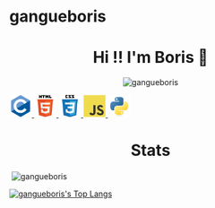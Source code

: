 
# gangueboris
<h1 align="center">Hi !! I'm Boris 👋</h1>
<p align="center"><img src="https://komarev.com/ghpvc/?username=gangueboris&label=Profile%20views&color=0e75b6&style=flat" alt="gangueboris"/></p>

<a href="https://www.cprogramming.com/" target="_blank" rel="noreferrer"> <img src="https://raw.githubusercontent.com/devicons/devicon/master/icons/c/c-original.svg" alt="c" width="40" height="40"/> </a>
<a href="https://www.w3.org/html/" target="_blank" rel="noreferrer"> <img src="https://raw.githubusercontent.com/devicons/devicon/master/icons/html5/html5-original-wordmark.svg" alt="html5" width="40" height="40"/> </a>
<a href="https://www.w3schools.com/css/" target="_blank" rel="noreferrer"> <img src="https://raw.githubusercontent.com/devicons/devicon/master/icons/css3/css3-original-wordmark.svg" alt="css3" width="40" height="40"/> </a>
<a href="https://developer.mozilla.org/en-US/docs/Web/JavaScript" target="_blank" rel="noreferrer"> <img src="https://raw.githubusercontent.com/devicons/devicon/master/icons/javascript/javascript-original.svg" alt="javascript" width="40" height="40"/> </a>
<a href="https://www.python.org" target="_blank" rel="noreferrer"> <img src="https://raw.githubusercontent.com/devicons/devicon/master/icons/python/python-original.svg" alt="python" width="40" height="40"/> </a>

<h1 align="center">Stats</h1>
<p>&nbsp;<img align="center" src="https://github-readme-stats.vercel.app/api?username=gangueboris&show_icons=true&locale=en" alt="gangueboris" /></p>

[![gangueboris's Top Langs](https://github-readme-stats.vercel.app/api/top-langs/?username=gangueboris&show_icons=true&theme=transparent)](https://github.com/anuraghazra/github-readme-stats)


